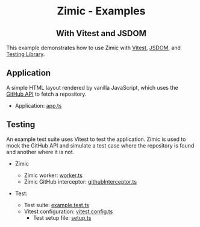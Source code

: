 <h1 align="center">
  Zimic - Examples
</h1>

<h2 align="center">
  With Vitest and JSDOM
</h2>

This example demonstrates how to use Zimic with [Vitest](https://vitest.dev), [JSDOM](https://github.com/jsdom/jsdom),
and [Testing Library](https://testing-library.com).

## Application

A simple HTML layout rendered by vanilla JavaScript, which uses the [GitHub API](https://docs.github.com/en/rest) to
fetch a repository.

- Application: [app.ts](./src/app.ts)

## Testing

An example test suite uses Vitest to test the application. Zimic is used to mock the GitHub API and simulate a test case
where the repository is found and another where it is not.

- Zimic

  - Zimic worker: [worker.ts](./tests/interceptors/worker.ts)
  - Zimic GitHub interceptor: [githubInterceptor.ts](./tests/interceptors/githubInterceptor.ts)

- Test:

  - Test suite: [example.test.ts](./tests/example.test.ts)
  - Vitest configuration: [vitest.config.ts](./vitest.config.mts)
    - Test setup file: [setup.ts](./tests/setup.ts)
